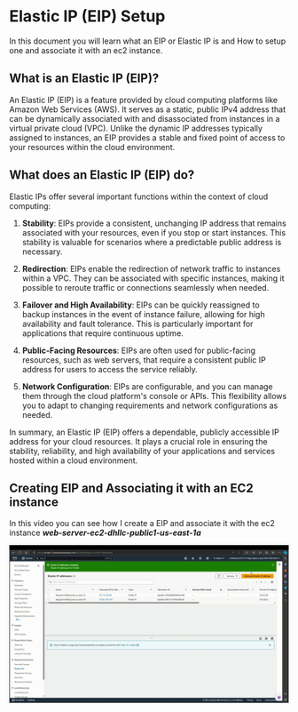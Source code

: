 # Elastic IP (EIP) Setup
In this document you will learn what an EIP or Elastic IP is and How to setup one and associate it with an ec2 instance.

## What is an Elastic IP (EIP)?

An Elastic IP (EIP) is a feature provided by cloud computing platforms like Amazon Web Services (AWS). It serves as a static, public IPv4 address that can be dynamically associated with and disassociated from instances in a virtual private cloud (VPC). Unlike the dynamic IP addresses typically assigned to instances, an EIP provides a stable and fixed point of access to your resources within the cloud environment.

## What does an Elastic IP (EIP) do?

Elastic IPs offer several important functions within the context of cloud computing:

1. **Stability**: EIPs provide a consistent, unchanging IP address that remains associated with your resources, even if you stop or start instances. This stability is valuable for scenarios where a predictable public address is necessary.

2. **Redirection**: EIPs enable the redirection of network traffic to instances within a VPC. They can be associated with specific instances, making it possible to reroute traffic or connections seamlessly when needed.

3. **Failover and High Availability**: EIPs can be quickly reassigned to backup instances in the event of instance failure, allowing for high availability and fault tolerance. This is particularly important for applications that require continuous uptime.

4. **Public-Facing Resources**: EIPs are often used for public-facing resources, such as web servers, that require a consistent public IP address for users to access the service reliably.

5. **Network Configuration**: EIPs are configurable, and you can manage them through the cloud platform's console or APIs. This flexibility allows you to adapt to changing requirements and network configurations as needed.

In summary, an Elastic IP (EIP) offers a dependable, publicly accessible IP address for your cloud resources. It plays a crucial role in ensuring the stability, reliability, and high availability of your applications and services hosted within a cloud environment.

## Creating EIP and Associating it with an EC2 instance
In this video you can see how I create a EIP and associate it with the ec2 instance ***web-server-ec2-dhllc-public1-us-east-1a***

![eip](../images/eip-creation-association.gif)